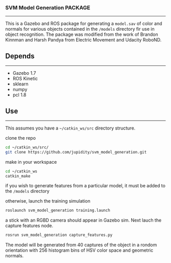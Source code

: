 
### SVM Model Generation PACKAGE
---

This is a Gazebo and ROS package for generating a `model.sav` of color and normals for various objects contained in the ``/models`` directory fir use in object recognition. The package was modified from the work of Brandon Kinnman and Harsh Pandya from Electric Movement and Udacity RoboND.

## Depends
---
 - Gazebo 1.7
 - ROS Kinetic
 - sklearn
 - numpy
 - pcl 1.8

## Use
---
This assumes you have a ``~/catkin_ws/src`` directory structure.

clone the repo

```sh
cd ~/catkin_ws/src/
git clone https://github.com/jupidity/svm_model_generation.git
```

make in your workspace

```sh
cd ~/catkin_ws
catkin_make
```

if you wish to generate features from a particular model, it must be added to the `/models` directory

otherwise, launch the training simulation
```sh
roslaunch svm_model_generation training.launch
```
a stick with an RGBD camera should appear in Gazebo sim. Next lauch the capture features node.

```sh
rosrun svm_model_generation capture_features.py
```
The model will be generated from 40 captures of the object in a rondom orientation with 256 histogram bins of HSV color space and geometric normals. 
